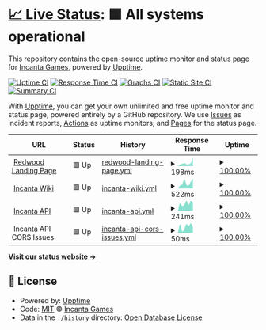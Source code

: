 # [📈 Live Status](https://status.incanta.games): <!--live status--> **🟩 All systems operational**

This repository contains the open-source uptime monitor and status page for [Incanta Games](https://incanta.games), powered by [Upptime](https://github.com/upptime/upptime).

[![Uptime CI](https://github.com/IncantaGames/status/workflows/Uptime%20CI/badge.svg)](https://github.com/IncantaGames/status/actions?query=workflow%3A%22Uptime+CI%22)
[![Response Time CI](https://github.com/IncantaGames/status/workflows/Response%20Time%20CI/badge.svg)](https://github.com/IncantaGames/status/actions?query=workflow%3A%22Response+Time+CI%22)
[![Graphs CI](https://github.com/IncantaGames/status/workflows/Graphs%20CI/badge.svg)](https://github.com/IncantaGames/status/actions?query=workflow%3A%22Graphs+CI%22)
[![Static Site CI](https://github.com/IncantaGames/status/workflows/Static%20Site%20CI/badge.svg)](https://github.com/IncantaGames/status/actions?query=workflow%3A%22Static+Site+CI%22)
[![Summary CI](https://github.com/IncantaGames/status/workflows/Summary%20CI/badge.svg)](https://github.com/IncantaGames/status/actions?query=workflow%3A%22Summary+CI%22)

With [Upptime](https://upptime.js.org), you can get your own unlimited and free uptime monitor and status page, powered entirely by a GitHub repository. We use [Issues](https://github.com/IncantaGames/status/issues) as incident reports, [Actions](https://github.com/IncantaGames/status/actions) as uptime monitors, and [Pages](https://status.incanta.games) for the status page.

<!--start: status pages-->
<!-- This summary is generated by Upptime (https://github.com/upptime/upptime) -->
<!-- Do not edit this manually, your changes will be overwritten -->
<!-- prettier-ignore -->
| URL | Status | History | Response Time | Uptime |
| --- | ------ | ------- | ------------- | ------ |
| <img alt="" src="https://icons.duckduckgo.com/ip3/redwoodmmo.com.ico" height="13"> [Redwood Landing Page](https://redwoodmmo.com) | 🟩 Up | [redwood-landing-page.yml](https://github.com/Incanta/status/commits/HEAD/history/redwood-landing-page.yml) | <details><summary><img alt="Response time graph" src="./graphs/redwood-landing-page/response-time-week.png" height="20"> 198ms</summary><br><a href="https://status.incanta.games/history/redwood-landing-page"><img alt="Response time 191" src="https://img.shields.io/endpoint?url=https%3A%2F%2Fraw.githubusercontent.com%2FIncanta%2Fstatus%2FHEAD%2Fapi%2Fredwood-landing-page%2Fresponse-time.json"></a><br><a href="https://status.incanta.games/history/redwood-landing-page"><img alt="24-hour response time 179" src="https://img.shields.io/endpoint?url=https%3A%2F%2Fraw.githubusercontent.com%2FIncanta%2Fstatus%2FHEAD%2Fapi%2Fredwood-landing-page%2Fresponse-time-day.json"></a><br><a href="https://status.incanta.games/history/redwood-landing-page"><img alt="7-day response time 198" src="https://img.shields.io/endpoint?url=https%3A%2F%2Fraw.githubusercontent.com%2FIncanta%2Fstatus%2FHEAD%2Fapi%2Fredwood-landing-page%2Fresponse-time-week.json"></a><br><a href="https://status.incanta.games/history/redwood-landing-page"><img alt="30-day response time 165" src="https://img.shields.io/endpoint?url=https%3A%2F%2Fraw.githubusercontent.com%2FIncanta%2Fstatus%2FHEAD%2Fapi%2Fredwood-landing-page%2Fresponse-time-month.json"></a><br><a href="https://status.incanta.games/history/redwood-landing-page"><img alt="1-year response time 148" src="https://img.shields.io/endpoint?url=https%3A%2F%2Fraw.githubusercontent.com%2FIncanta%2Fstatus%2FHEAD%2Fapi%2Fredwood-landing-page%2Fresponse-time-year.json"></a></details> | <details><summary><a href="https://status.incanta.games/history/redwood-landing-page">100.00%</a></summary><a href="https://status.incanta.games/history/redwood-landing-page"><img alt="All-time uptime 100.00%" src="https://img.shields.io/endpoint?url=https%3A%2F%2Fraw.githubusercontent.com%2FIncanta%2Fstatus%2FHEAD%2Fapi%2Fredwood-landing-page%2Fuptime.json"></a><br><a href="https://status.incanta.games/history/redwood-landing-page"><img alt="24-hour uptime 100.00%" src="https://img.shields.io/endpoint?url=https%3A%2F%2Fraw.githubusercontent.com%2FIncanta%2Fstatus%2FHEAD%2Fapi%2Fredwood-landing-page%2Fuptime-day.json"></a><br><a href="https://status.incanta.games/history/redwood-landing-page"><img alt="7-day uptime 100.00%" src="https://img.shields.io/endpoint?url=https%3A%2F%2Fraw.githubusercontent.com%2FIncanta%2Fstatus%2FHEAD%2Fapi%2Fredwood-landing-page%2Fuptime-week.json"></a><br><a href="https://status.incanta.games/history/redwood-landing-page"><img alt="30-day uptime 100.00%" src="https://img.shields.io/endpoint?url=https%3A%2F%2Fraw.githubusercontent.com%2FIncanta%2Fstatus%2FHEAD%2Fapi%2Fredwood-landing-page%2Fuptime-month.json"></a><br><a href="https://status.incanta.games/history/redwood-landing-page"><img alt="1-year uptime 100.00%" src="https://img.shields.io/endpoint?url=https%3A%2F%2Fraw.githubusercontent.com%2FIncanta%2Fstatus%2FHEAD%2Fapi%2Fredwood-landing-page%2Fuptime-year.json"></a></details>
| <img alt="" src="https://icons.duckduckgo.com/ip3/wiki.incanta.games.ico" height="13"> [Incanta Wiki](https://wiki.incanta.games) | 🟩 Up | [incanta-wiki.yml](https://github.com/Incanta/status/commits/HEAD/history/incanta-wiki.yml) | <details><summary><img alt="Response time graph" src="./graphs/incanta-wiki/response-time-week.png" height="20"> 522ms</summary><br><a href="https://status.incanta.games/history/incanta-wiki"><img alt="Response time 423" src="https://img.shields.io/endpoint?url=https%3A%2F%2Fraw.githubusercontent.com%2FIncanta%2Fstatus%2FHEAD%2Fapi%2Fincanta-wiki%2Fresponse-time.json"></a><br><a href="https://status.incanta.games/history/incanta-wiki"><img alt="24-hour response time 427" src="https://img.shields.io/endpoint?url=https%3A%2F%2Fraw.githubusercontent.com%2FIncanta%2Fstatus%2FHEAD%2Fapi%2Fincanta-wiki%2Fresponse-time-day.json"></a><br><a href="https://status.incanta.games/history/incanta-wiki"><img alt="7-day response time 522" src="https://img.shields.io/endpoint?url=https%3A%2F%2Fraw.githubusercontent.com%2FIncanta%2Fstatus%2FHEAD%2Fapi%2Fincanta-wiki%2Fresponse-time-week.json"></a><br><a href="https://status.incanta.games/history/incanta-wiki"><img alt="30-day response time 420" src="https://img.shields.io/endpoint?url=https%3A%2F%2Fraw.githubusercontent.com%2FIncanta%2Fstatus%2FHEAD%2Fapi%2Fincanta-wiki%2Fresponse-time-month.json"></a><br><a href="https://status.incanta.games/history/incanta-wiki"><img alt="1-year response time 444" src="https://img.shields.io/endpoint?url=https%3A%2F%2Fraw.githubusercontent.com%2FIncanta%2Fstatus%2FHEAD%2Fapi%2Fincanta-wiki%2Fresponse-time-year.json"></a></details> | <details><summary><a href="https://status.incanta.games/history/incanta-wiki">100.00%</a></summary><a href="https://status.incanta.games/history/incanta-wiki"><img alt="All-time uptime 99.99%" src="https://img.shields.io/endpoint?url=https%3A%2F%2Fraw.githubusercontent.com%2FIncanta%2Fstatus%2FHEAD%2Fapi%2Fincanta-wiki%2Fuptime.json"></a><br><a href="https://status.incanta.games/history/incanta-wiki"><img alt="24-hour uptime 100.00%" src="https://img.shields.io/endpoint?url=https%3A%2F%2Fraw.githubusercontent.com%2FIncanta%2Fstatus%2FHEAD%2Fapi%2Fincanta-wiki%2Fuptime-day.json"></a><br><a href="https://status.incanta.games/history/incanta-wiki"><img alt="7-day uptime 100.00%" src="https://img.shields.io/endpoint?url=https%3A%2F%2Fraw.githubusercontent.com%2FIncanta%2Fstatus%2FHEAD%2Fapi%2Fincanta-wiki%2Fuptime-week.json"></a><br><a href="https://status.incanta.games/history/incanta-wiki"><img alt="30-day uptime 100.00%" src="https://img.shields.io/endpoint?url=https%3A%2F%2Fraw.githubusercontent.com%2FIncanta%2Fstatus%2FHEAD%2Fapi%2Fincanta-wiki%2Fuptime-month.json"></a><br><a href="https://status.incanta.games/history/incanta-wiki"><img alt="1-year uptime 99.99%" src="https://img.shields.io/endpoint?url=https%3A%2F%2Fraw.githubusercontent.com%2FIncanta%2Fstatus%2FHEAD%2Fapi%2Fincanta-wiki%2Fuptime-year.json"></a></details>
| <img alt="" src="https://icons.duckduckgo.com/ip3/api.incanta.games.ico" height="13"> [Incanta API](https://api.incanta.games) | 🟩 Up | [incanta-api.yml](https://github.com/Incanta/status/commits/HEAD/history/incanta-api.yml) | <details><summary><img alt="Response time graph" src="./graphs/incanta-api/response-time-week.png" height="20"> 241ms</summary><br><a href="https://status.incanta.games/history/incanta-api"><img alt="Response time 336" src="https://img.shields.io/endpoint?url=https%3A%2F%2Fraw.githubusercontent.com%2FIncanta%2Fstatus%2FHEAD%2Fapi%2Fincanta-api%2Fresponse-time.json"></a><br><a href="https://status.incanta.games/history/incanta-api"><img alt="24-hour response time 352" src="https://img.shields.io/endpoint?url=https%3A%2F%2Fraw.githubusercontent.com%2FIncanta%2Fstatus%2FHEAD%2Fapi%2Fincanta-api%2Fresponse-time-day.json"></a><br><a href="https://status.incanta.games/history/incanta-api"><img alt="7-day response time 241" src="https://img.shields.io/endpoint?url=https%3A%2F%2Fraw.githubusercontent.com%2FIncanta%2Fstatus%2FHEAD%2Fapi%2Fincanta-api%2Fresponse-time-week.json"></a><br><a href="https://status.incanta.games/history/incanta-api"><img alt="30-day response time 363" src="https://img.shields.io/endpoint?url=https%3A%2F%2Fraw.githubusercontent.com%2FIncanta%2Fstatus%2FHEAD%2Fapi%2Fincanta-api%2Fresponse-time-month.json"></a><br><a href="https://status.incanta.games/history/incanta-api"><img alt="1-year response time 353" src="https://img.shields.io/endpoint?url=https%3A%2F%2Fraw.githubusercontent.com%2FIncanta%2Fstatus%2FHEAD%2Fapi%2Fincanta-api%2Fresponse-time-year.json"></a></details> | <details><summary><a href="https://status.incanta.games/history/incanta-api">100.00%</a></summary><a href="https://status.incanta.games/history/incanta-api"><img alt="All-time uptime 99.98%" src="https://img.shields.io/endpoint?url=https%3A%2F%2Fraw.githubusercontent.com%2FIncanta%2Fstatus%2FHEAD%2Fapi%2Fincanta-api%2Fuptime.json"></a><br><a href="https://status.incanta.games/history/incanta-api"><img alt="24-hour uptime 100.00%" src="https://img.shields.io/endpoint?url=https%3A%2F%2Fraw.githubusercontent.com%2FIncanta%2Fstatus%2FHEAD%2Fapi%2Fincanta-api%2Fuptime-day.json"></a><br><a href="https://status.incanta.games/history/incanta-api"><img alt="7-day uptime 100.00%" src="https://img.shields.io/endpoint?url=https%3A%2F%2Fraw.githubusercontent.com%2FIncanta%2Fstatus%2FHEAD%2Fapi%2Fincanta-api%2Fuptime-week.json"></a><br><a href="https://status.incanta.games/history/incanta-api"><img alt="30-day uptime 100.00%" src="https://img.shields.io/endpoint?url=https%3A%2F%2Fraw.githubusercontent.com%2FIncanta%2Fstatus%2FHEAD%2Fapi%2Fincanta-api%2Fuptime-month.json"></a><br><a href="https://status.incanta.games/history/incanta-api"><img alt="1-year uptime 99.99%" src="https://img.shields.io/endpoint?url=https%3A%2F%2Fraw.githubusercontent.com%2FIncanta%2Fstatus%2FHEAD%2Fapi%2Fincanta-api%2Fuptime-year.json"></a></details>
| <img alt="" src="https://icons.duckduckgo.com/ip3/null.ico" height="13"> Incanta API CORS Issues | 🟩 Up | [incanta-api-cors-issues.yml](https://github.com/Incanta/status/commits/HEAD/history/incanta-api-cors-issues.yml) | <details><summary><img alt="Response time graph" src="./graphs/incanta-api-cors-issues/response-time-week.png" height="20"> 50ms</summary><br><a href="https://status.incanta.games/history/incanta-api-cors-issues"><img alt="Response time 99" src="https://img.shields.io/endpoint?url=https%3A%2F%2Fraw.githubusercontent.com%2FIncanta%2Fstatus%2FHEAD%2Fapi%2Fincanta-api-cors-issues%2Fresponse-time.json"></a><br><a href="https://status.incanta.games/history/incanta-api-cors-issues"><img alt="24-hour response time 63" src="https://img.shields.io/endpoint?url=https%3A%2F%2Fraw.githubusercontent.com%2FIncanta%2Fstatus%2FHEAD%2Fapi%2Fincanta-api-cors-issues%2Fresponse-time-day.json"></a><br><a href="https://status.incanta.games/history/incanta-api-cors-issues"><img alt="7-day response time 50" src="https://img.shields.io/endpoint?url=https%3A%2F%2Fraw.githubusercontent.com%2FIncanta%2Fstatus%2FHEAD%2Fapi%2Fincanta-api-cors-issues%2Fresponse-time-week.json"></a><br><a href="https://status.incanta.games/history/incanta-api-cors-issues"><img alt="30-day response time 60" src="https://img.shields.io/endpoint?url=https%3A%2F%2Fraw.githubusercontent.com%2FIncanta%2Fstatus%2FHEAD%2Fapi%2Fincanta-api-cors-issues%2Fresponse-time-month.json"></a><br><a href="https://status.incanta.games/history/incanta-api-cors-issues"><img alt="1-year response time 66" src="https://img.shields.io/endpoint?url=https%3A%2F%2Fraw.githubusercontent.com%2FIncanta%2Fstatus%2FHEAD%2Fapi%2Fincanta-api-cors-issues%2Fresponse-time-year.json"></a></details> | <details><summary><a href="https://status.incanta.games/history/incanta-api-cors-issues">100.00%</a></summary><a href="https://status.incanta.games/history/incanta-api-cors-issues"><img alt="All-time uptime 86.25%" src="https://img.shields.io/endpoint?url=https%3A%2F%2Fraw.githubusercontent.com%2FIncanta%2Fstatus%2FHEAD%2Fapi%2Fincanta-api-cors-issues%2Fuptime.json"></a><br><a href="https://status.incanta.games/history/incanta-api-cors-issues"><img alt="24-hour uptime 100.00%" src="https://img.shields.io/endpoint?url=https%3A%2F%2Fraw.githubusercontent.com%2FIncanta%2Fstatus%2FHEAD%2Fapi%2Fincanta-api-cors-issues%2Fuptime-day.json"></a><br><a href="https://status.incanta.games/history/incanta-api-cors-issues"><img alt="7-day uptime 100.00%" src="https://img.shields.io/endpoint?url=https%3A%2F%2Fraw.githubusercontent.com%2FIncanta%2Fstatus%2FHEAD%2Fapi%2Fincanta-api-cors-issues%2Fuptime-week.json"></a><br><a href="https://status.incanta.games/history/incanta-api-cors-issues"><img alt="30-day uptime 100.00%" src="https://img.shields.io/endpoint?url=https%3A%2F%2Fraw.githubusercontent.com%2FIncanta%2Fstatus%2FHEAD%2Fapi%2Fincanta-api-cors-issues%2Fuptime-month.json"></a><br><a href="https://status.incanta.games/history/incanta-api-cors-issues"><img alt="1-year uptime 99.99%" src="https://img.shields.io/endpoint?url=https%3A%2F%2Fraw.githubusercontent.com%2FIncanta%2Fstatus%2FHEAD%2Fapi%2Fincanta-api-cors-issues%2Fuptime-year.json"></a></details>

<!--end: status pages-->

[**Visit our status website →**](https://status.incanta.games)

## 📄 License

- Powered by: [Upptime](https://github.com/upptime/upptime)
- Code: [MIT](./LICENSE) © [Incanta Games](https://incanta.games)
- Data in the `./history` directory: [Open Database License](https://opendatacommons.org/licenses/odbl/1-0/)
